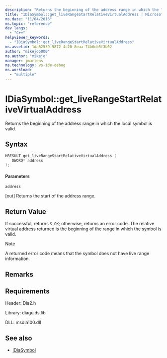 ```yaml
---
description: "Returns the beginning of the address range in which the local symbol is valid."
title: "IDiaSymbol::get_liveRangeStartRelativeVirtualAddress | Microsoft Docs"
ms.date: "11/04/2016"
ms.topic: "reference"
dev_langs:
  - "C++"
helpviewer_keywords:
  - "IDiaSymbol::get_liveRangeStartRelativeVirtualAddress"
ms.assetid: 1da52539-9872-4c20-8eaa-74b6cb5f3b02
author: "mikejo5000"
ms.author: "mikejo"
manager: jmartens
ms.technology: vs-ide-debug
ms.workload:
  - "multiple"
---
```

# IDiaSymbol::get_liveRangeStartRelativeVirtualAddress
Returns the beginning of the address range in which the local symbol is valid.

## Syntax

```C++
HRESULT get_liveRangeStartRelativeVirtualAddress ( 
   DWORD* address
);
```

#### Parameters
 `address`

[out] Returns the start of the address range.

## Return Value
 If successful, returns `S_OK`; otherwise, returns an error code. The relative virtual address returned is the beginning of the range in which the symbol is valid.

> [!NOTE]
> A returned error code means that the symbol does not have live range information.

## Remarks

## Requirements
 Header: Dia2.h

 Library: diaguids.lib

 DLL: msdia100.dll

## See also
- [IDiaSymbol](../../debugger/debug-interface-access/idiasymbol.md)
